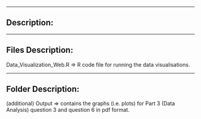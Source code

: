 ---------------
Description:
---------------


------------------
Files Description:
------------------
Data_Visualization_Web.R => R code file for running the data visualisations.

------------------
Folder Description:
------------------
(additional) Output => contains the graphs (i.e. plots) for Part 3 (Data Analysis) question 3 and question 6 in pdf format.
